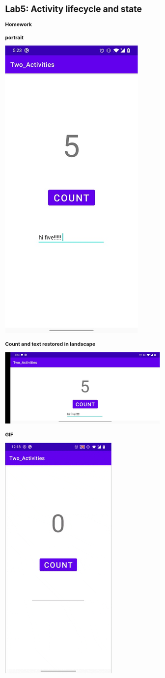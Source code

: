 # Lab5: Activity lifecycle and state
### Homework
### portrait 
![](./Homework1.jpg)
### Count and text restored in landscape
![](./Homework2.jpg)
### GIF
![GIF](lab5Gif.gif)

